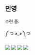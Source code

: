 ## 민영

수련 중. 

༼ つ ◕_◕ ༽つ

<img src="https://img.shields.io/badge/-C++-00599C?style=flat&logo=C++&logoColor=white"/></a>
<img src="https://img.shields.io/badge/-Python-3776AB?style=flat&logo=Python&logoColor=white"/></a>
<img src="https://img.shields.io/badge/-Ren'Py-FF7F7F?style=flat&logo=Ren'Py&logoColor=white"/></a>
<img src="https://img.shields.io/badge/-Unity-000000?style=flat&logo=Unity&logoColor=white"/></a>


